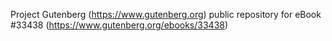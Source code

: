 Project Gutenberg (https://www.gutenberg.org) public repository for eBook #33438 (https://www.gutenberg.org/ebooks/33438)
